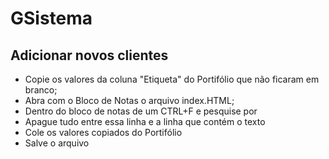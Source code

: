 # GSistema


## Adicionar novos clientes
- Copie os valores da coluna "Etiqueta" do Portifólio que não ficaram em branco;
- Abra com o Bloco de Notas o arquivo index.HTML;
- Dentro do bloco de notas de um CTRL+F e pesquise por <!-- Começa aqui o espaço para incluir clientes | Última atualização Portifólio-->
 - Apague tudo entre essa linha e a linha que contém o texto <!-- Termina aqui o espaço para incluir clientes -->
  - Cole os valores copiados do Portifólio
   - Salve o arquivo
